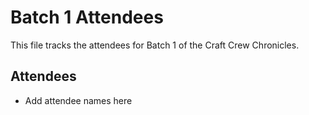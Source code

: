 # Batch 1 Attendees

This file tracks the attendees for Batch 1 of the Craft Crew Chronicles.

## Attendees

- Add attendee names here
